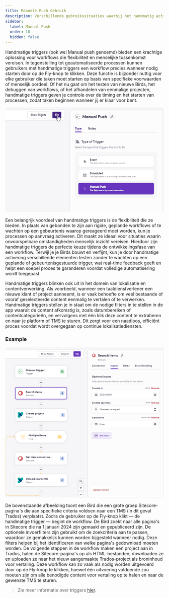 ```yaml
---
title: Manuele Push Gebruik
description: Verschillende gebruikssituaties waarbij het handmatig activeren van je Birds volkomen logisch is
sidebar:
  label: Manual Push
  order: 10
  hidden: false
---
```


Handmatige triggers (ook wel Manual push genoemd) bieden een krachtige oplossing voor workflows die flexibiliteit en menselijke tussenkomst vereisen. In tegenstelling tot geautomatiseerde processen kunnen gebruikers met handmatige triggers een workflow precies wanneer nodig starten door op de Fly-knop te klikken. Deze functie is bijzonder nuttig voor elke gebruiker die taken moet starten op basis van specifieke voorwaarden of menselijk oordeel. Of het nu gaat om het testen van nieuwe Birds, het debuggen van workflows, of het afhandelen van eenmalige projecten, handmatige triggers geven je controle over de timing en het starten van processen, zodat taken beginnen wanneer jij er klaar voor bent.

![Fly button](../../../../assets/docs/triggers/Fly.gif)

Een belangrijk voordeel van handmatige triggers is de flexibiliteit die ze bieden. In plaats van gebonden te zijn aan rigide, geplande workflows of te wachten op een gebeurtenis waarop gereageerd moet worden, kun je processen op aanvraag activeren. Dit maakt ze ideaal voor situaties waarin onvoorspelbare omstandigheden menselijk inzicht vereisen. Hierdoor zijn handmatige triggers de perfecte keuze tijdens de ontwikkelingsfase van een workflow. Terwijl je je Birds bouwt en verfijnt, kun je door handmatige activering verschillende elementen testen zonder te wachten op een geplande of gebeurtenisgestuurde trigger, wat real-time feedback geeft en helpt een soepel proces te garanderen voordat volledige automatisering wordt toegepast.

Handmatige triggers blinken ook uit in het domein van lokalisatie en contentverwerking. Als voorbeeld, wanneer een taaldienstverlener een nieuwe klant of project aanneemt, is er vaak behoefte om veel bestaande of vooraf geselecteerde content eenmalig te vertalen of te verwerken. Handmatige triggers stellen je in staat om de nodige filters in te stellen in de app waaruit de content afkomstig is, zoals datumbereiken of contentcategorieën, en vervolgens met één klik deze content te extraheren en naar je platform of TMS te sturen. Dit zorgt voor een naadloos, efficiënt proces voordat wordt overgegaan op continue lokalisatiediensten.

### Example

![Sitecore](../../../../assets/docs/triggers/Sitecore_DownloadItems.png)

De bovenstaande afbeelding toont een Bird die een grote groep Sitecore-pagina's die aan specifieke criteria voldoen naar een TMS (in dit geval Trados) verplaatst. Zodra de gebruiker op de Fly-knop klikt — de handmatige trigger — begint de workflow. De Bird zoekt naar alle pagina's in Sitecore die na 1 januari 2024 zijn gemaakt en gepubliceerd zijn. De optionele invoerfilters zijn gebruikt om de zoekcriteria aan te passen, waardoor ze gemakkelijk kunnen worden bijgesteld wanneer nodig. Deze filters helpen bij het identificeren van welke pagina's gedownload moeten worden. De volgende stappen in de workflow maken een project aan in Trados, halen de Sitecore-pagina's op als HTML-bestanden, downloaden ze en uploaden ze naar het nieuw aangemaakte Trados-project als broninhoud voor vertaling. Deze workflow kan zo vaak als nodig worden uitgevoerd door op de Fly-knop te klikken, hoewel één uitvoering voldoende zou moeten zijn om alle benodigde content voor vertaling op te halen en naar de gewenste TMS te sturen.

> Zie meer informatie over triggers [hier](https://docs.blackbird.io/concepts/triggers/).